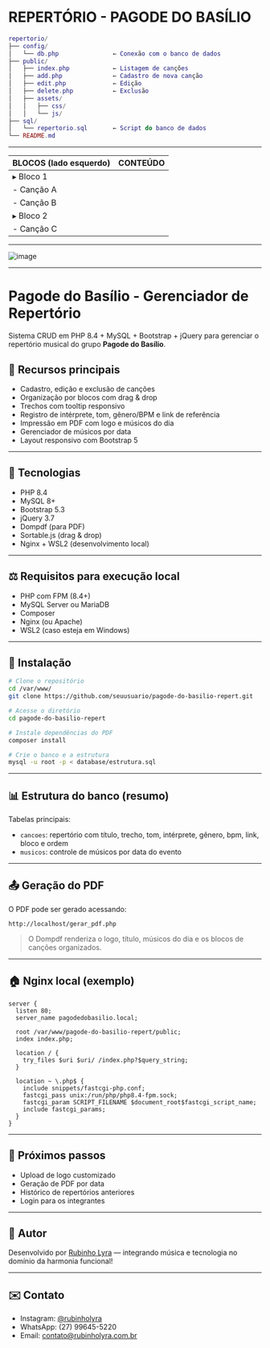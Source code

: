 # REPERTÓRIO - PAGODE DO BASÍLIO

```lua
repertorio/
├── config/
│   └── db.php               ← Conexão com o banco de dados
├── public/
│   ├── index.php            ← Listagem de canções
│   ├── add.php              ← Cadastro de nova canção
│   ├── edit.php             ← Edição
│   ├── delete.php           ← Exclusão
│   ├── assets/
│   │   ├── css/
│   │   └── js/
├── sql/
│   └── repertorio.sql       ← Script do banco de dados
└── README.md
```


---

| BLOCOS (lado esquerdo) | CONTEÚDO |
| ---------------------- | --------- |
| ▸ Bloco 1             |           |
| - Canção A           |           |
| - Canção B           |           |
| ▸ Bloco 2             |           |
| - Canção C           |           |
---

![image](https://github.com/user-attachments/assets/9385883f-fa91-48d6-9d91-d63bf8a93f6d)

------

# Pagode do Basílio - Gerenciador de Repertório

Sistema CRUD em PHP 8.4 + MySQL + Bootstrap + jQuery para gerenciar o repertório musical do grupo **Pagode do Basílio**.

## 🌟 Recursos principais

- Cadastro, edição e exclusão de canções
- Organização por blocos com drag & drop
- Trechos com tooltip responsivo
- Registro de intérprete, tom, gênero/BPM e link de referência
- Impressão em PDF com logo e músicos do dia
- Gerenciador de músicos por data
- Layout responsivo com Bootstrap 5

---

## 📂 Tecnologias

- PHP 8.4
- MySQL 8+
- Bootstrap 5.3
- jQuery 3.7
- Dompdf (para PDF)
- Sortable.js (drag & drop)
- Nginx + WSL2 (desenvolvimento local)

---

## ⚖️ Requisitos para execução local

- PHP com FPM (8.4+)
- MySQL Server ou MariaDB
- Composer
- Nginx (ou Apache)
- WSL2 (caso esteja em Windows)

---

## 🚀 Instalação

```bash
# Clone o repositório
cd /var/www/
git clone https://github.com/seuusuario/pagode-do-basilio-repert.git

# Acesse o diretório
cd pagode-do-basilio-repert

# Instale dependências do PDF
composer install

# Crie o banco e a estrutura
mysql -u root -p < database/estrutura.sql
```

---

## 📊 Estrutura do banco (resumo)

Tabelas principais:

- `cancoes`: repertório com título, trecho, tom, intérprete, gênero, bpm, link, bloco e ordem
- `musicos`: controle de músicos por data do evento

---

## 📤 Geração do PDF

O PDF pode ser gerado acessando:

```
http://localhost/gerar_pdf.php
```

> O Dompdf renderiza o logo, título, músicos do dia e os blocos de canções organizados.

---

## 🏠 Nginx local (exemplo)

```nginx
server {
  listen 80;
  server_name pagodedobasilio.local;

  root /var/www/pagode-do-basilio-repert/public;
  index index.php;

  location / {
    try_files $uri $uri/ /index.php?$query_string;
  }

  location ~ \.php$ {
    include snippets/fastcgi-php.conf;
    fastcgi_pass unix:/run/php/php8.4-fpm.sock;
    fastcgi_param SCRIPT_FILENAME $document_root$fastcgi_script_name;
    include fastcgi_params;
  }
}
```

---

## 🔧 Próximos passos

- Upload de logo customizado
- Geração de PDF por data
- Histórico de repertórios anteriores
- Login para os integrantes

---

## 👋 Autor

Desenvolvido por [Rubinho Lyra](https://github.com/seuusuario) — integrando música e tecnologia no domínio da harmonia funcional!

---

## ✉️ Contato

- Instagram: [@rubinholyra](https://instagram.com/rubinholyra)
- WhatsApp: (27) 99645-5220
- Email: contato@rubinholyra.com.br

